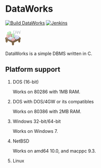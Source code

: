 # DataWorks

[![Build DataWorks](https://github.com/pnsk-lab/dataworks/actions/workflows/build.yml/badge.svg)](https://github.com/pnsk-lab/dataworks/actions/workflows/build.yml) [![Jenkins](https://jenkins.nishi.boats/job/dataworks/badge/icon?subject=Jenkins&color=%23800)](https://jenkins.nishi.boats/job/dataworks)

![Logo](dataworks-white.png)

DataWorks is a simple DBMS written in C.

## Platform support
1. DOS (16-bit)

	Works on 80286 with 1MB RAM.
2. DOS with DOS/4GW or its compatibles

	Works on 80386 with 2MB RAM.
3. Windows 32-bit/64-bit
	
	Works on Windows 7.
4. NetBSD

	Works on amd64 10.0, and macppc 9.3.
5. Linux
